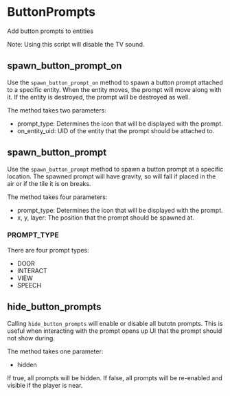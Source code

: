 # ButtonPrompts
Add button prompts to entities

Note: Using this script will disable the TV sound.

## spawn_button_prompt_on

Use the `spawn_button_prompt_on` method to spawn a button prompt attached to a specific entity. When the entity moves, the prompt will move along with it. If the entity is destroyed, the prompt will be destroyed as well.

The method takes two parameters:
- prompt_type: Determines the icon that will be displayed with the prompt.
- on_entity_uid: UID of the entity that the prompt should be attached to.

## spawn_button_prompt

Use the `spawn_button_prompt` method to spawn a button prompt at a specific location. The spawned prompt
will have gravity, so will fall if placed in the air or if the tile it is on breaks.

The method takes four parameters:
- prompt_type: Determines the icon that will be displayed with the prompt.
- x, y, layer: The position that the prompt should be spawned at.

### PROMPT_TYPE
 
There are four prompt types:
- DOOR
- INTERACT
- VIEW
- SPEECH

## hide_button_prompts

Calling `hide_button_prompts` will enable or disable all butotn prompts. This is useful when interacting
with the prompt opens up UI that the prompt should not show during.

The method takes one parameter:
- hidden

If true, all prompts will be hidden. If false, all prompts will be re-enabled and visible if the player
is near.